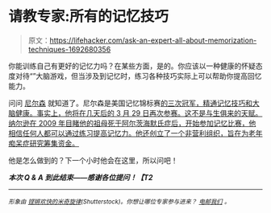 # 请教专家:所有的记忆技巧

> 原文：<https://lifehacker.com/ask-an-expert-all-about-memorization-techniques-1692680356>

你能训练自己有更好的记忆力吗？在某些方面，是的。你应该以一种健康的怀疑态度对待“”大脑游戏，但当涉及到记忆时，练习各种技巧实际上可以帮助你提高回忆能力。



问问 [尼尔森](http://climbformemory.com/) 就知道了。尼尔森是美国记忆锦标赛[的三次冠军，精通记忆技巧和大脑健康。事实上，他将在几天后的 3 月 29 日再次参赛。这不是与生俱来的天赋。纳尔逊在 2009 年目睹他的祖母死于阿尔茨海默氏症后，开始参加记忆比赛，他相信任何人都可以通过练习提高记忆力。他还创立了一个非营利组织，旨在为老年痴呆症研究筹集资金。](http://www.usamemorychampionship.com/)

他是怎么做到的？下一个小时他会在这里，所以问吧！

***本次 Q & A 到此结束——感谢各位提问！【T2***

* * *

*<small>形象由</small>* [<small>*铿锵欢快的米奇旋律*</small>](http://www.shutterstock.com/pic-197294645.html)<small>*(Shutterstock)。你想让哪位专家参与进来？*</small> [<small>*电邮我们*</small>](mailto:andy@lifehacker.com) <small>*。*</small>
